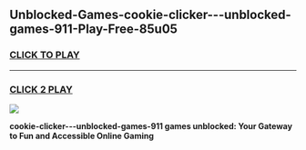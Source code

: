 
## Unblocked-Games-cookie-clicker---unblocked-games-911-Play-Free-85u05
<h3>
<a href="https://premium76.site?title=cookie-clicker---unblocked-games-911&ref=19M">CLICK TO PLAY</a></h3>
<hr>

<h3>
<a href="https://premium76.site?title=cookie-clicker---unblocked-games-911&ref=19M">CLICK 2 PLAY</a>
  
</h3>

<a href="https://premium76.site?title=cookie-clicker---unblocked-games-911&ref=19M"><img src="https://clearcache.store/games.png"></a>


**cookie-clicker---unblocked-games-911 games unblocked: Your Gateway to Fun and Accessible Online Gaming**
